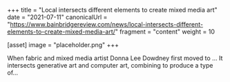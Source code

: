 +++
title = "Local intersects different elements to create mixed media art"
date = "2021-07-11"
canonicalUrl = "https://www.bainbridgereview.com/news/local-intersects-different-elements-to-create-mixed-media-art/"
fragment = "content"
weight = 10

[asset]
    image = "placeholder.png"
+++

When fabric and mixed media artist Donna Lee Dowdney first moved to ... It 
intersects generative art and computer art, combining to produce a type 
of...
